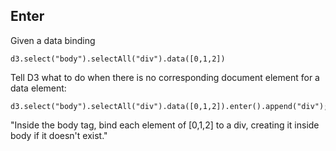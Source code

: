 ##  Enter

Given a data binding

    d3.select("body").selectAll("div").data([0,1,2])

Tell D3 what to do when there is no corresponding document element for a data element:

    d3.select("body").selectAll("div").data([0,1,2]).enter().append("div");

"Inside the body tag, bind each element of [0,1,2] to a div, creating it inside body if it doesn't exist."
